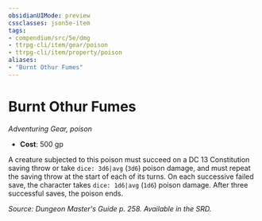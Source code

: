 ```yaml
---
obsidianUIMode: preview
cssclasses: json5e-item
tags:
- compendium/src/5e/dmg
- ttrpg-cli/item/gear/poison
- ttrpg-cli/item/property/poison
aliases: 
- "Burnt Othur Fumes"
---
```

# Burnt Othur Fumes
*Adventuring Gear, poison*  

- **Cost**: 500 gp

A creature subjected to this poison must succeed on a DC 13 Constitution saving throw or take `dice: 3d6|avg` (`3d6`) poison damage, and must repeat the saving throw at the start of each of its turns. On each successive failed save, the character takes `dice: 1d6|avg` (`1d6`) poison damage. After three successful saves, the poison ends.

*Source: Dungeon Master's Guide p. 258. Available in the SRD.*